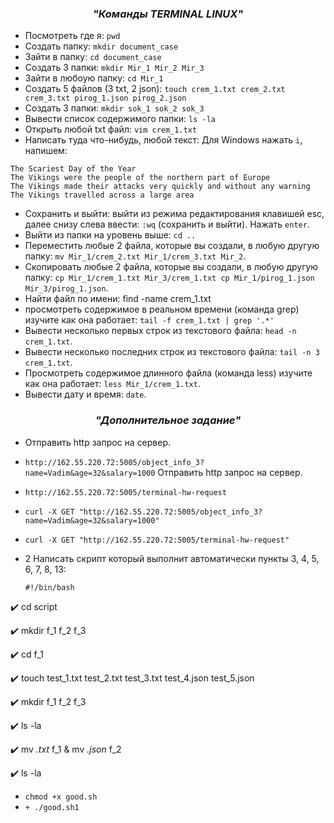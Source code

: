 <div align="center">

### ***"Команды TERMINAL LINUX"*** 
</div>

+ Посмотреть где я: `pwd`
+ Создать папку: `mkdir document_case`
+ Зайти в папку: `cd document_case`
+ Создать 3 папки: `mkdir Mir_1 Mir_2 Mir_3` 
+ Зайти в любоую папку: `cd Mir_1`
+ Создать 5 файлов (3 txt, 2 json): `touch crem_1.txt crem_2.txt crem_3.txt pirog_1.json pirog_2.json`
+ Создать 3 папки: `mkdir sok_1 sok_2 sok_3`
+ Вывести список содержимого папки: `ls -la`
+ Открыть любой txt файл:  `vim crem_1.txt`
+ Hаписать туда что-нибудь, любой текст: Для Windows нажать `i`, напишем: 
  
```The History of the English Language.
The Scariest Day of the Year
The Vikings were the people of the northern part of Europe
The Vikings made their attacks very quickly and without any warning
The Vikings travelled across a large area
```


+ Сохранить и выйти: выйти из режима редактирования клавишей esc, далее снизу слева ввести: `:wq` (сохранить и выйти). Нажать `enter`.
+  Выйти из папки на уровень выше: `cd ..`
+  Переместить любые 2 файла, которые вы создали, в любую другую папку:   `mv Mir_1/crem_2.txt Mir_1/crem_3.txt Mir_2`.
+  Cкопировать любые 2 файла, которые вы создали, в любую другую папку: `cp Mir_1/crem_1.txt Mir_3/crem_1.txt
cp Mir_1/pirog_1.json Mir_3/pirog_1.json`.
+ Найти файл по имени:  find -name crem_1.txt
+ просмотреть содержимое в реальном времени (команда grep) изучите как она работает: `tail -f crem_1.txt | grep '.*'`
+ Вывести несколько первых строк из текстового файла:  `head -n crem_1.txt`.
+ Вывести несколько последних строк из текстового файла:  `tail -n 3 crem_1.txt`.
+ Просмотреть содержимое длинного файла (команда less) изучите как она работает: `less Mir_1/crem_1.txt`.
+ Вывести дату и время: `date`.

<div align="center">

### ***"Дополнительное задание"*** 
</div>

+ Отправить http запрос на сервер.

+ `http://162.55.220.72:5005/object_info_3?name=Vadim&age=32&salary=1000`
 Отправить http запрос на сервер.
+ `http://162.55.220.72:5005/terminal-hw-request`

+ `curl -X GET "http://162.55.220.72:5005/object_info_3?name=Vadim&age=32&salary=1000"`

+ `curl -X GET "http://162.55.220.72:5005/terminal-hw-request"`

 
+ 2 Написать скрипт который выполнит автоматически пункты 3, 4, 5, 6, 7, 8, 13:
  
  `#!/bin/bash`

:heavy_check_mark: cd script

:heavy_check_mark: mkdir f_1 f_2 f_3

:heavy_check_mark: cd f_1

:heavy_check_mark: touch test_1.txt test_2.txt test_3.txt test_4.json test_5.json

:heavy_check_mark: mkdir f_1 f_2 f_3

:heavy_check_mark: ls -la

:heavy_check_mark: mv *.txt* f_1 & mv *.json* f_2

:heavy_check_mark: ls -la
+ `chmod +x good.sh`
+ `+ ./good.sh1`